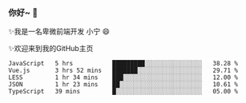 ### 你好~  👋

✨我是一名卑微前端开发 小宁 😄

✨欢迎来到我的GitHub主页
<!--
**7148505/7148505** is a ✨ _special_ ✨ repository because its `README.md` (this file) appears on your GitHub profile.

Here are some ideas to get you started:

- 🔭 I’m currently working on ...
- 🌱 I’m currently learning ...
- 👯 I’m looking to collaborate on ...
- 🤔 I’m looking for help with ...
- 💬 Ask me about ...
- 📫 How to reach me: ...
- 😄 Pronouns: ...
- ⚡ Fun fact: ...
-->

<!--START_SECTION:waka-->
```text
JavaScript   5 hrs           █████████░░░░░░░░░░░░░░░░   38.28 % 
Vue.js       3 hrs 52 mins   ███████░░░░░░░░░░░░░░░░░░   29.71 % 
LESS         1 hr 34 mins    ███░░░░░░░░░░░░░░░░░░░░░░   12.00 % 
JSON         1 hr 23 mins    ██░░░░░░░░░░░░░░░░░░░░░░░   10.61 % 
TypeScript   39 mins         █░░░░░░░░░░░░░░░░░░░░░░░░   05.00 %
```
<!--END_SECTION:waka-->
